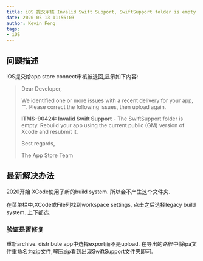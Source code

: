 ```yaml
---
title: iOS 提交审核 Invalid Swift Support, SwiftSupport folder is empty
date: 2020-05-13 11:56:03
author: Kevin Feng
tags:
- iOS
---
```

## 问题描述
iOS提交给app store connect审核被退回,显示如下内容:
> Dear Developer,
> 
> We identified one or more issues with a recent delivery for your app, "". Please correct the following issues, then upload again.
> 
> __ITMS-90424: Invalid Swift Support__ - The SwiftSupport folder is empty. Rebuild your app using the current public (GM) version of Xcode and resubmit it.
> 
> Best regards,
> 
> The App Store Team

## 最新解决办法
2020开始 XCode使用了新的build system. 所以会不产生这个文件夹.

在菜单栏中,XCode或File列找到workspace settings, 点击之后选择legacy build system. 上下都选. 
### 验证是否修复

重新archive. distribute app中选择export而不是upload. 在导出的路径中将ipa文件重命名为zip文件,解压zip看到出现SwiftSupport文件夹即可.